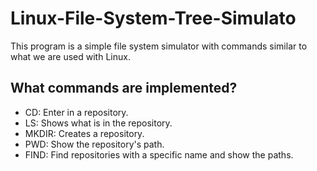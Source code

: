 # Linux-File-System-Tree-Simulato

This program is a simple file system simulator with commands similar to what we are used with Linux.

## What commands are implemented?

* CD: Enter in a repository.
* LS: Shows what is in the repository.
* MKDIR: Creates a repository.
* PWD: Show the repository's path.
* FIND: Find repositories with a specific name and show the paths.

